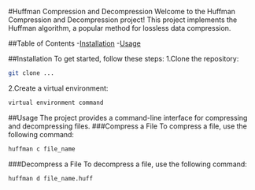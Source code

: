 #Huffman Compression and Decompression
Welcome to the Huffman Compression and Decompression project! This project implements the Huffman algorithm, a popular method for lossless data compression.

##Table of Contents
-[Installation](##Installation)
-[Usage](##Usage)

##Installation
To get started, follow these steps:
1.Clone the repository:
```bash
git clone ...
```
2.Create a virtual environment:
```bash
virtual environment command
```

##Usage
The project provides a command-line interface for compressing and decompressing files.
###Compress a File
To compress a file, use the following command:
```bash
huffman c file_name
```
###Decompress a File
To decompress a file, use the following command:
```bash
huffman d file_name.huff
```
